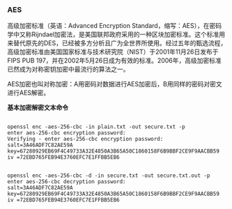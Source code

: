 ### AES

高级加密标准（英语：Advanced Encryption Standard，缩写：AES），在密码学中又称Rijndael加密法，是美国联邦政府采用的一种区块加密标准。这个标准用来替代原先的DES，已经被多方分析且广为全世界所使用。经过五年的甄选流程，高级加密标准由美国国家标准与技术研究院（NIST）于2001年11月26日发布于FIPS PUB 197，并在2002年5月26日成为有效的标准。2006年，高级加密标准已然成为对称密钥加密中最流行的算法之一。

AES加密也叫对称加密：A用密码对数据进行AES加密后，B用同样的密码对密文进行AES解密。


**基本加密解密文本命令**
```shell

openssl enc -aes-256-cbc -in plain.txt -out secure.txt -p
enter aes-256-cbc encryption password:
Verifying - enter aes-256-cbc encryption password:
salt=3A46ADF7C82AE59A
key=67280929EB69F4C49733A32E4850A3B65A50C1860158F6B9BBF2CE9F9AACBB59
iv =72EBD765FEB94E3760EFC7E1FFBB5EB6

  
openssl enc -aes-256-cbc -d -in secure.txt -out secure.txt.out -p
enter aes-256-cbc decryption password:
salt=3A46ADF7C82AE59A
key=67280929EB69F4C49733A32E4850A3B65A50C1860158F6B9BBF2CE9F9AACBB59
iv =72EBD765FEB94E3760EFC7E1FFBB5EB6

```
